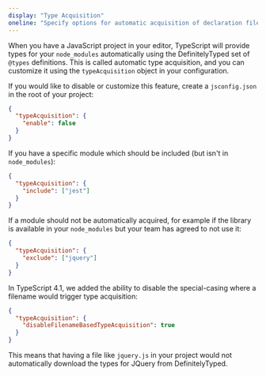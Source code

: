 ```yaml
---
display: "Type Acquisition"
oneline: "Specify options for automatic acquisition of declaration files."
---
```


When you have a JavaScript project in your editor, TypeScript will provide types for your `node_modules` automatically using the DefinitelyTyped set of `@types` definitions.
This is called automatic type acquisition, and you can customize it using the `typeAcquisition` object in your configuration.

If you would like to disable or customize this feature, create a `jsconfig.json` in the root of your project:

```json
{
  "typeAcquisition": {
    "enable": false
  }
}
```

If you have a specific module which should be included (but isn't in `node_modules`):

```json
{
  "typeAcquisition": {
    "include": ["jest"]
  }
}
```

If a module should not be automatically acquired, for example if the library is available in your `node_modules` but your team has agreed to not use it:

```json
{
  "typeAcquisition": {
    "exclude": ["jquery"]
  }
}
```

In TypeScript 4.1, we added the ability to disable the special-casing where a filename would trigger type acquisition:

```json
{
  "typeAcquisition": {
    "disableFilenameBasedTypeAcquisition": true
  }
}
```

This means that having a file like `jquery.js` in your project would not automatically download the types for JQuery from DefinitelyTyped.
